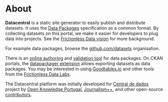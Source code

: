 # About

**Datacentral** is a static site generator to easily publish and distribute datasets. It uses the [Data Packages](http://frictionlessdata.io/data-packages/) specification as a common format. By collecting datasets on this portal, we make it easier for developers to plug data into projects. See the [Frictionless Data vision](http://frictionlessdata.io/about/) for more background.

For example data packages, browse the [github.com/datasets](https://github.com/datasets) organisation.

There is an [online authoring](https://create.frictionlessdata.io/) and [validation tool](https://datahub.io/tools/validate) for data packages. On CKAN portals, the [datapackager extension](https://github.com/ckan/ckanext-datapackager) allows exporting datasets as data packages. You may be interested in using [Goodtables.io](http://goodtables.io/) and other tools from the [Frictionless Data Labs](https://frictionlessdata.io/tooling/labs/).

The Datacentral platform was initially developed for [Central de dados](http://centraldedados.pt/) project by [Open Knowledge Portugal](https://okfn.org/network/portugal/), [Journalism++](http://jplusplus.org/), and other open-source [contributors](https://github.com/centraldedados/datacentral/graphs/contributors).
